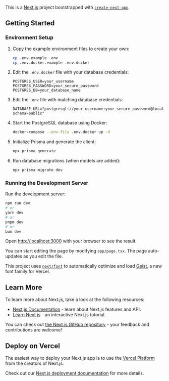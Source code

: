 This is a [Next.js](https://nextjs.org) project bootstrapped with [`create-next-app`](https://nextjs.org/docs/app/api-reference/cli/create-next-app).

## Getting Started

### Environment Setup

1. Copy the example environment files to create your own:
   ```bash
   cp .env.example .env
   cp .env.docker.example .env.docker
   ```

2. Edit the `.env.docker` file with your database credentials:
   ```
   POSTGRES_USER=your_username
   POSTGRES_PASSWORD=your_secure_password
   POSTGRES_DB=your_database_name
   ```

3. Edit the `.env` file with matching database credentials:
   ```
   DATABASE_URL="postgresql://your_username:your_secure_password@localhost:5432/your_database_name?schema=public"
   ```

4. Start the PostgreSQL database using Docker:
   ```bash
   docker-compose --env-file .env.docker up -d
   ```

4. Initialize Prisma and generate the client:
   ```bash
   npx prisma generate
   ```

5. Run database migrations (when models are added):
   ```bash
   npx prisma migrate dev
   ```

### Running the Development Server

Run the development server:

```bash
npm run dev
# or
yarn dev
# or
pnpm dev
# or
bun dev
```

Open [http://localhost:3000](http://localhost:3000) with your browser to see the result.

You can start editing the page by modifying `app/page.tsx`. The page auto-updates as you edit the file.

This project uses [`next/font`](https://nextjs.org/docs/app/building-your-application/optimizing/fonts) to automatically optimize and load [Geist](https://vercel.com/font), a new font family for Vercel.

## Learn More

To learn more about Next.js, take a look at the following resources:

- [Next.js Documentation](https://nextjs.org/docs) - learn about Next.js features and API.
- [Learn Next.js](https://nextjs.org/learn) - an interactive Next.js tutorial.

You can check out [the Next.js GitHub repository](https://github.com/vercel/next.js) - your feedback and contributions are welcome!

## Deploy on Vercel

The easiest way to deploy your Next.js app is to use the [Vercel Platform](https://vercel.com/new?utm_medium=default-template&filter=next.js&utm_source=create-next-app&utm_campaign=create-next-app-readme) from the creators of Next.js.

Check out our [Next.js deployment documentation](https://nextjs.org/docs/app/building-your-application/deploying) for more details.
